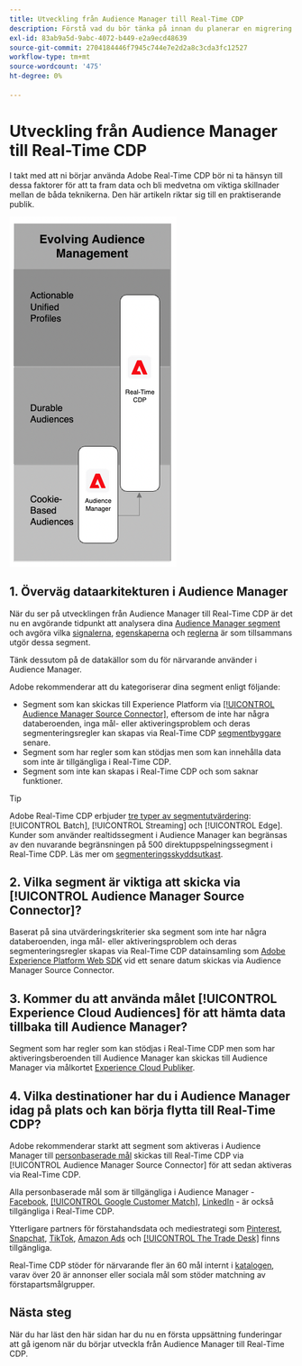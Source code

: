 ```yaml
---
title: Utveckling från Audience Manager till Real-Time CDP
description: Förstå vad du bör tänka på innan du planerar en migrering från Audience Manager till Adobe Real-Time CDP.
exl-id: 83ab9a5d-9abc-4072-b449-e2a9ecd48639
source-git-commit: 2704184446f7945c744e7e2d2a8c3cda3fc12527
workflow-type: tm+mt
source-wordcount: '475'
ht-degree: 0%

---
```


# Utveckling från Audience Manager till Real-Time CDP

I takt med att ni börjar använda Adobe Real-Time CDP bör ni ta hänsyn till dessa faktorer för att ta fram data och bli medvetna om viktiga skillnader mellan de båda teknikerna. Den här artikeln riktar sig till en praktiserande publik.

![Audience Manager till Real-Time CDP evolutionsdiagram](/help/rtcdp/assets/aam-to-rtcdp-evolution.png)

## 1. Överväg dataarkitekturen i Audience Manager

När du ser på utvecklingen från Audience Manager till Real-Time CDP är det nu en avgörande tidpunkt att analysera dina [Audience Manager segment](https://experienceleague.adobe.com/docs/audience-manager/user-guide/features/segments/segments-purpose.html?lang=sv-SE) och avgöra vilka [signalerna](https://experienceleague.adobe.com/docs/audience-manager/user-guide/features/data-explorer/data-explorer-understanding-signals.html?lang=sv-SE), [egenskaperna](https://experienceleague.adobe.com/docs/audience-manager/user-guide/features/traits/trait-details-page.html?lang=sv-SE) och [reglerna](https://experienceleague.adobe.com/docs/audience-manager/user-guide/features/segments/segment-builder.html?lang=sv-SE#segment-builder-section) är som tillsammans utgör dessa segment.

Tänk dessutom på de datakällor som du för närvarande använder i Audience Manager.

Adobe rekommenderar att du kategoriserar dina segment enligt följande:

* Segment som kan skickas till Experience Platform via [[!UICONTROL Audience Manager Source Connector]](/help/sources/connectors/adobe-applications/audience-manager.md), eftersom de inte har några databeroenden, inga mål- eller aktiveringsproblem och deras segmenteringsregler kan skapas via Real-Time CDP [segmentbyggare](/help/segmentation/ui/segment-builder.md) senare.
* Segment som har regler som kan stödjas men som kan innehålla data som inte är tillgängliga i Real-Time CDP.
* Segment som inte kan skapas i Real-Time CDP och som saknar funktioner.

>[!TIP]
>
>Adobe Real-Time CDP erbjuder [tre typer av segmentutvärdering](/help/segmentation/home.md#evaluate-segments): [!UICONTROL Batch], [!UICONTROL Streaming] och [!UICONTROL Edge]. Kunder som använder realtidssegment i Audience Manager kan begränsas av den nuvarande begränsningen på 500 direktuppspelningssegment i Real-Time CDP. Läs mer om [segmenteringsskyddsutkast](/help/profile/guardrails.md).

## 2. Vilka segment är viktiga att skicka via [!UICONTROL Audience Manager Source Connector]?

Baserat på sina utvärderingskriterier ska segment som inte har några databeroenden, inga mål- eller aktiveringsproblem och deras segmenteringsregler skapas via Real-Time CDP datainsamling som [Adobe Experience Platform Web SDK](/help/web-sdk/faq.md) vid ett senare datum skickas via Audience Manager Source Connector.

## 3. Kommer du att använda målet [!UICONTROL Experience Cloud Audiences] för att hämta data tillbaka till Audience Manager?

Segment som har regler som kan stödjas i Real-Time CDP men som har aktiveringsberoenden till Audience Manager kan skickas till Audience Manager via målkortet [Experience Cloud Publiker](/help/destinations/catalog/adobe/experience-cloud-audiences.md).

## 4. Vilka destinationer har du i Audience Manager idag på plats och kan börja flytta till Real-Time CDP?

Adobe rekommenderar starkt att segment som aktiveras i Audience Manager till [personbaserade mål](https://experienceleague.adobe.com/docs/audience-manager/user-guide/features/destinations/people-based/people-based-destinations-overview.html?lang=sv) skickas till Real-Time CDP via [!UICONTROL Audience Manager Source Connector] för att sedan aktiveras via Real-Time CDP.

Alla personbaserade mål som är tillgängliga i Audience Manager - [Facebook](/help/destinations/catalog/social/facebook.md), [[!UICONTROL Google Customer Match]](/help/destinations/catalog/advertising/google-customer-match.md), [LinkedIn](/help/destinations/catalog/social/linkedin.md) - är också tillgängliga i Real-Time CDP.

Ytterligare partners för förstahandsdata och mediestrategi som [Pinterest](/help/destinations/catalog/advertising/pinterest.md), [Snapchat](/help/destinations/catalog/advertising/snap-inc.md), [TikTok](/help/destinations/catalog/social/tiktok.md), [Amazon Ads](/help/destinations/catalog/advertising/amazon-ads.md) och [[!UICONTROL The Trade Desk]](/help/destinations/catalog/advertising/tradedesk.md) finns tillgängliga.

Real-Time CDP stöder för närvarande fler än 60 mål internt i [katalogen](/help/destinations/catalog/overview.md), varav över 20 är annonser eller sociala mål som stöder matchning av förstapartsmålgrupper.

## Nästa steg

När du har läst den här sidan har du nu en första uppsättning funderingar att gå igenom när du börjar utveckla från Audience Manager till Real-Time CDP.
